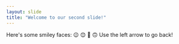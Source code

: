 ```yaml
---
layout: slide
title: "Welcome to our second slide!"
---
```

Here's some smiley faces: 😉 😊 🙂 🙃
Use the left arrow to go back!
